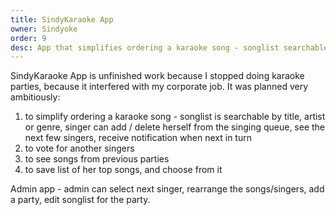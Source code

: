 ```yaml
---
title: SindyKaraoke App
owner: Sindyoke
order: 9
desc: App that simplifies ordering a karaoke song - songlist searchable by title, artist or genre, singing queue with notifications
---
```


SindyKaraoke App is unfinished work because I stopped doing karaoke parties, because it interfered with my corporate job. It was planned very ambitiously:
1. to simplify ordering a karaoke song - songlist is searchable by title, artist or genre, singer can add / delete herself from the singing queue, see the next few singers, receive notification when next in turn
2. to vote for another singers
3. to see songs from previous parties
4. to save list of her top songs, and choose from it

Admin app - admin can select next singer, rearrange the songs/singers, add a party, edit songlist for the party.
